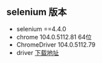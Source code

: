 
## selenium 版本

- selenium ==4.4.0
- chrome  104.0.5112.81 64位
- ChromeDriver 104.0.5112.79
- driver [下载地址](https://chromedriver.chromium.org/downloads)

